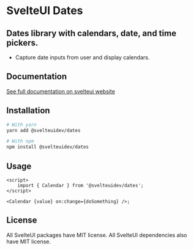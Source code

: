 # SvelteUI Dates

## **Dates library with calendars, date, and time pickers.**

- Capture date inputs from user and display calendars.

## Documentation

[See full documentation on svelteui website](https://svelteui-docs.vercel.app/)

## Installation

```bash
# With yarn
yarn add @svelteuidev/dates

# With npm
npm install @svelteuidev/dates
```

## Usage

```tsx
<script>
    import { Calendar } from '@svelteuidev/dates';
</script>

<Calendar {value} on:change={doSomething} />;
```

## License

All SvelteUI packages have MIT license. All SvelteUI dependencies also have MIT license.
